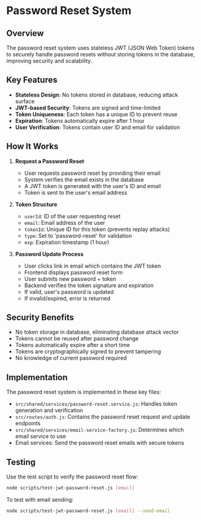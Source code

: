 # Password Reset System

## Overview

The password reset system uses stateless JWT (JSON Web Token) tokens to securely handle password resets without storing tokens in the database, improving security and scalability.

## Key Features

- **Stateless Design**: No tokens stored in database, reducing attack surface
- **JWT-based Security**: Tokens are signed and time-limited
- **Token Uniqueness**: Each token has a unique ID to prevent reuse
- **Expiration**: Tokens automatically expire after 1 hour
- **User Verification**: Tokens contain user ID and email for validation

## How It Works

1. **Request a Password Reset**
   - User requests password reset by providing their email
   - System verifies the email exists in the database
   - A JWT token is generated with the user's ID and email
   - Token is sent to the user's email address

2. **Token Structure**
   - `userId`: ID of the user requesting reset
   - `email`: Email address of the user
   - `tokenId`: Unique ID for this token (prevents replay attacks)
   - `type`: Set to 'password-reset' for validation
   - `exp`: Expiration timestamp (1 hour)

3. **Password Update Process**
   - User clicks link in email which contains the JWT token
   - Frontend displays password reset form
   - User submits new password + token
   - Backend verifies the token signature and expiration
   - If valid, user's password is updated
   - If invalid/expired, error is returned

## Security Benefits

- No token storage in database, eliminating database attack vector
- Tokens cannot be reused after password change
- Tokens automatically expire after a short time
- Tokens are cryptographically signed to prevent tampering
- No knowledge of current password required

## Implementation

The password reset system is implemented in these key files:

- `src/shared/services/password-reset.service.js`: Handles token generation and verification
- `src/routes/auth.js`: Contains the password reset request and update endpoints
- `src/shared/services/email-service-factory.js`: Determines which email service to use
- Email services: Send the password reset emails with secure tokens

## Testing

Use the test script to verify the password reset flow:

```bash
node scripts/test-jwt-password-reset.js [email]
```

To test with email sending:

```bash
node scripts/test-jwt-password-reset.js [email] --send-email
```
